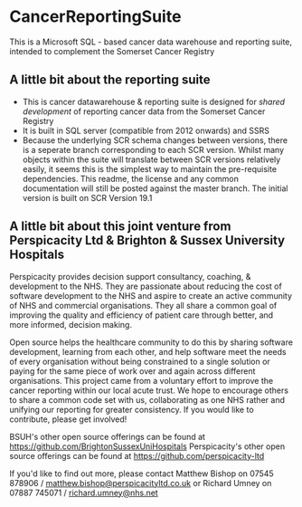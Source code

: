 # CancerReportingSuite
This is a Microsoft SQL - based cancer data warehouse and reporting suite, intended to complement the Somerset Cancer Registry

## A little bit about the reporting suite
* This is cancer datawarehouse & reporting suite is designed for _shared development_ of reporting cancer data from the Somerset Cancer Registry
* It is built in SQL server (compatible from 2012 onwards) and SSRS
* Because the underlying SCR schema changes between versions, there is a seperate branch corresponding to each SCR version. Whilst many objects within the suite will translate between SCR versions relatively easily, it seems this is the simplest way to maintain the pre-requisite dependencies. This readme, the license and any common documentation will still be posted against the master branch. The initial version is built on SCR Version 19.1

## A little bit about this joint venture from Perspicacity Ltd & Brighton & Sussex University Hospitals
Perspicacity provides decision support consultancy, coaching, & development to the NHS. They are passionate about reducing the cost of software development to the NHS and aspire to create an active community of NHS and commercial organisations. They all share a common goal of improving the quality and efficiency of patient care through better, and more informed, decision making.

Open source helps the healthcare community to do this by sharing software development, learning from each other, and help software meet the needs of every organisation without being constrained to a single solution or paying for the same piece of work over and again across different organisations.
This project came from a voluntary effort to improve the cancer reporting within our local acute trust. We hope to encourage others to share a common code set with us, collaborating as one NHS rather and unifying our reporting for greater consistency. If you would like to contribute, please get involved!

BSUH's other open source offerings can be found at https://github.com/BrightonSussexUniHospitals
Perspicacity's other open source offerings can be found at https://github.com/perspicacity-ltd

If you'd like to find out more, please contact Matthew Bishop on 07545 878906 / matthew.bishop@perspicacityltd.co.uk or Richard Umney on 07887 745071 / richard.umney@nhs.net
